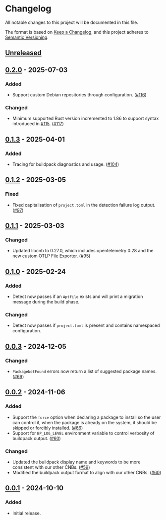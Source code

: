 # Changelog

All notable changes to this project will be documented in this file.

The format is based on [Keep a Changelog](https://keepachangelog.com/en/1.1.0/),
and this project adheres to [Semantic Versioning](https://semver.org/spec/v2.0.0.html).

## [Unreleased]

## [0.2.0] - 2025-07-03

### Added

- Support custom Debian repositories through configuration. ([#116](https://github.com/heroku/buildpacks-deb-packages/pull/116))

### Changed

- Minimum supported Rust version incremented to 1.86 to support syntax introduced in [#115](https://github.com/heroku/buildpacks-deb-packages/pull/115). ([#117](https://github.com/heroku/buildpacks-deb-packages/pull/117))

## [0.1.3] - 2025-04-01

### Added

- Tracing for buildpack diagnostics and usage. ([#104](https://github.com/heroku/buildpacks-deb-packages/pull/104))

## [0.1.2] - 2025-03-05

### Fixed

- Fixed capitalisation of `project.toml` in the detection failure log output. ([#97](https://github.com/heroku/buildpacks-deb-packages/pull/97))

## [0.1.1] - 2025-03-03

### Changed

- Updated libcnb to 0.27.0, which includes opentelemetry 0.28 and the new custom OTLP File Exporter. ([#95](https://github.com/heroku/buildpacks-deb-packages/pull/95))

## [0.1.0] - 2025-02-24

### Added

- Detect now passes if an `Aptfile` exists and will print a migration message during the build phase.

### Changed

- Detect now passes if `project.toml` is present and contains namespaced configuration.

## [0.0.3] - 2024-12-05

### Changed

- `PackageNotFound` errors now return a list of suggested package names.
  ([#69](https://github.com/heroku/buildpacks-deb-packages/pull/69))

## [0.0.2] - 2024-11-06

### Added

- Support the `force` option when declaring a package to install so the user can control if, when the package is already
  on the system, it should be skipped or forcibly installed. ([#66](https://github.com/heroku/buildpacks-deb-packages/pull/66))
- Support for `BP_LOG_LEVEL` environment variable to control verbosity of buildpack output.
  ([#60](https://github.com/heroku/buildpacks-deb-packages/pull/60))

### Changed

- Updated the buildpack display name and keywords to be more consistent with our other
  CNBs. ([#59](https://github.com/heroku/buildpacks-deb-packages/pull/59))
- Modified the buildpack output format to align with our other
  CNBs. ([#60](https://github.com/heroku/buildpacks-deb-packages/pull/60))

## [0.0.1] - 2024-10-10

### Added

- Initial release.

[unreleased]: https://github.com/heroku/buildpacks-deb-packages/compare/v0.2.0...HEAD
[0.2.0]: https://github.com/heroku/buildpacks-deb-packages/compare/v0.1.3...v0.2.0
[0.1.3]: https://github.com/heroku/buildpacks-deb-packages/compare/v0.1.2...v0.1.3
[0.1.2]: https://github.com/heroku/buildpacks-deb-packages/compare/v0.1.1...v0.1.2
[0.1.1]: https://github.com/heroku/buildpacks-deb-packages/compare/v0.1.0...v0.1.1
[0.1.0]: https://github.com/heroku/buildpacks-deb-packages/compare/v0.0.3...v0.1.0
[0.0.3]: https://github.com/heroku/buildpacks-deb-packages/compare/v0.0.2...v0.0.3
[0.0.2]: https://github.com/heroku/buildpacks-deb-packages/compare/v0.0.1...v0.0.2
[0.0.1]: https://github.com/heroku/buildpacks-deb-packages/releases/tag/v0.0.1
